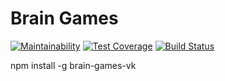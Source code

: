 # Brain Games
[![Maintainability](https://api.codeclimate.com/v1/badges/cdba452fe68033744115/maintainability)](https://codeclimate.com/github/vlkudinov/project-lvl1-s232/maintainability)
[![Test Coverage](https://api.codeclimate.com/v1/badges/cdba452fe68033744115/test_coverage)](https://codeclimate.com/github/vlkudinov/project-lvl1-s232/test_coverage)
[![Build Status](https://travis-ci.org/vlkudinov/project-lvl1-s232.svg?branch=master)](https://travis-ci.org/vlkudinov/project-lvl1-s232)

npm install -g brain-games-vk
